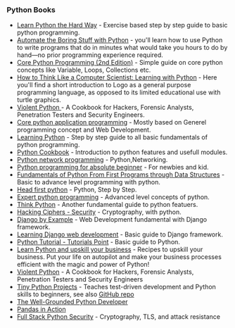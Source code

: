 ### Python Books

* [Learn Python the Hard Way](http://learnpythonthehardway.org/) - Exercise based step by step guide to basic python programming.
* [Automate the Boring Stuff with Python](https://www.amazon.in/Automate-Boring-Python-Albert-Sweigart/dp/1593275994) - you'll learn how to use Python to write programs that do in minutes what would take you hours to do by hand—no prior programming experience required.
* [Core Python Programming (2nd Edition)](http://www.amazon.com/Core-Python-Programming-Wesley-Chun/dp/0132269937) - Simple guide on core python concepts like Variable, Loops, Collections etc.
* [How to Think Like a Computer Scientist: Learning with Python](http://www.lulu.com/shop/allen-downey/how-to-think-like-a-computer-scientist-learning-with-python/paperback/product-3487688.html) - Here you'll find a short introduction to Logo as a general purpose programming language, as opposed to its limited educational use with turtle graphics.
* [Violent Python ](http://shop.oreilly.com/product/9781597499576.do) - A Cookbook for Hackers, Forensic Analysts, Penetration Testers and Security Engineers.
* [Core python application programming](http://www.amazon.com/Python-Applications-Programming-Edition-Series/dp/0132678209) - Mostly based on Generel programming concept and Web Development.
* [Learning Python](http://shop.oreilly.com/product/0636920028154.do) - Step by step guide to all basic fundamentals of python programming.
* [Python Cookbook](http://shop.oreilly.com/product/0636920027072.do) - Introduction to python features and usefull modules.
* [Python network programming](http://www.amazon.in/Python-Network-Programming-Cookbook-Faruque/dp/1849513465) - Python,Networking.
* [Python programming for absolute beginner](http://www.amazon.com/Python-Programming-Absolute-Beginner-Edition/dp/1435455002) - For newbies and kid.
* [Fundamentals of Python From First Programs through Data Structures](http://www.amazon.com/Fundamentals-Python-Programs-Introduction-Programming/dp/1111822700) - Basic to advance level programming with python.
* [Head first python](http://shop.oreilly.com/product/0636920003434.do) - Python, Step by Step.
* [Expert python programming](http://www.amazon.com/Expert-Python-Programming-practices-distributing/dp/184719494X) - Advanced level concepts of python.
* [Think Python](http://shop.oreilly.com/product/0636920025696.do) - Another fundamental guide to python featuers.
* [Hacking Ciphers - Security](http://www.amazon.in/Hacking-Secret-Ciphers-Python-Cryptography/dp/1482614375) - Cryptography, with python.
* [Django by Example](https://www.packtpub.com/web-development/django-example) - Web Development fundamental with Django framework.
* [Learning Django web development](http://shop.oreilly.com/product/9781783984404.do) - Basic guide to Django framework.
* [Python Tutorial - Tutorials Point](https://drive.google.com/file/d/0B-naBPVFnJB-TDFVRjJiZnRyNzg/view?usp=sharing) - Basic guide to Python.
* [Learn Python and upskill your business](https://drive.google.com/file/d/0B0PXG8NrnX0XTjBFZkszUjMtaWc/view?usp=sharing) - Recipes to upskill your business. Put your life on autopilot and make your business processes efficient with the magic and power of Python!
* [Violent Python](https://www.amazon.in/Violent-Python-Cookbook-Penetration-Engineers/dp/1597499579) -  A Cookbook for Hackers, Forensic Analysts, Penetration Testers and Security Engineers
* [Tiny Python Projects](https://www.manning.com/books/tiny-python-projects) - Teaches test-driven development and Python skills to beginners, see also [GitHub repo](https://github.com/kyclark/tiny_python_projects)
* [The Well-Grounded Python Developer](https://www.manning.com/books/the-well-grounded-python-developer?a_aid=the_well_grounded_python_developer&a_bid=e505681b)
* [Pandas in Action](https://www.manning.com/books/pandas-in-action)
* [Full Stack Python Security](https://www.manning.com/books/full-stack-python-security) - Cryptography, TLS, and attack resistance
